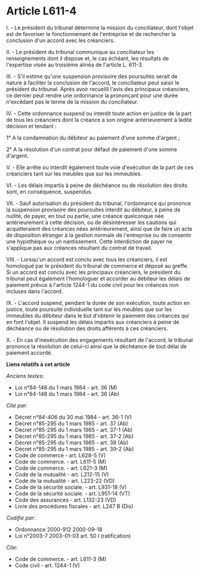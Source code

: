 # Article L611-4

I. - Le président du tribunal détermine la mission du conciliateur, dont l'objet est de favoriser le fonctionnement de
l'entreprise et de rechercher la conclusion d'un accord avec les créanciers.

II. - Le président du tribunal communique au conciliateur les renseignements dont il dispose et, le cas échéant, les
résultats de l'expertise visée au troisième alinéa de l'article L. 611-3.

III. - S'il estime qu'une suspension provisoire des poursuites serait de nature à faciliter la conclusion de l'accord, le
conciliateur peut saisir le président du tribunal. Après avoir recueilli l'avis des principaux créanciers, ce dernier peut
rendre une ordonnance la prononçant pour une durée n'excédant pas le terme de la mission du conciliateur.

IV. - Cette ordonnance suspend ou interdit toute action en justice de la part de tous les créanciers dont la créance a son
origine antérieurement à ladite décision et tendant :

1° A la condamnation du débiteur au paiement d'une somme d'argent ;

2° A la résolution d'un contrat pour défaut de paiement d'une somme d'argent.

V. - Elle arrête ou interdit également toute voie d'exécution de la part de ces créanciers tant sur les meubles que sur les
immeubles.

VI. - Les délais impartis à peine de déchéance ou de résolution des droits sont, en conséquence, suspendus.

VII. - Sauf autorisation du président du tribunal, l'ordonnance qui prononce la suspension provisoire des poursuites interdit
au débiteur, à peine de nullité, de payer, en tout ou partie, une créance quelconque née antérieurement à cette décision, ou
de désintéresser les cautions qui acquitteraient des créances nées antérieurement, ainsi que de faire un acte de disposition
étranger à la gestion normale de l'entreprise ou de consentir une hypothèque ou un nantissement. Cette interdiction de payer
ne s'applique pas aux créances résultant du contrat de travail.

VIII. - Lorsqu'un accord est conclu avec tous les créanciers, il est homologué par le président du tribunal de commerce et
déposé au greffe. Si un accord est conclu avec les principaux créanciers, le président du tribunal peut également
l'homologuer et accorder au débiteur les délais de paiement prévus à l'article 1244-1 du code civil pour les créances non
incluses dans l'accord.

IX. - L'accord suspend, pendant la durée de son exécution, toute action en justice, toute poursuite individuelle tant sur les
meubles que sur les immeubles du débiteur dans le but d'obtenir le paiement des créances qui en font l'objet. Il suspend les
délais impartis aux créanciers à peine de déchéance ou de résolution des droits afférents à ces créanciers.

X. - En cas d'inexécution des engagements résultant de l'accord, le tribunal prononce la résolution de celui-ci ainsi que la
déchéance de tout délai de paiement accordé.

**Liens relatifs à cet article**

_Anciens textes_:

  - Loi n°84-148 du 1 mars 1984 - art. 36 (M)
  - Loi n°84-148 du 1 mars 1984 - art. 36 (Ab)

_Cité par_:

  - Décret n°84-406 du 30 mai 1984 - art. 36-1 (V)
  - Décret n°85-295 du 1 mars 1985 - art. 37 (Ab)
  - Décret n°85-295 du 1 mars 1985 - art. 37-1 (Ab)
  - Décret n°85-295 du 1 mars 1985 - art. 37-2 (Ab)
  - Décret n°85-295 du 1 mars 1985 - art. 38 (Ab)
  - Décret n°85-295 du 1 mars 1985 - art. 39-2 (Ab)
  - Code de commerce - art. L628-5 (V)
  - Code de commerce. - art. L611-5 (M)
  - Code de commerce. - art. L621-3 (M)
  - Code de la mutualité - art. L212-15 (V)
  - Code de la mutualité - art. L223-22 (VD)
  - Code de la sécurité sociale. - art. L931-18 (V)
  - Code de la sécurité sociale. - art. L951-14 (VT)
  - Code des assurances - art. L132-23 (VD)
  - Livre des procédures fiscales - art. L247 B (Dis)

_Codifié par_:

  - Ordonnance 2000-912 2000-09-18
  - Loi n°2003-7 2003-01-03 art. 50 I (ratification)

_Cite_:

  - Code de commerce. - art. L611-3 (M)
  - Code civil - art. 1244-1 (V)

